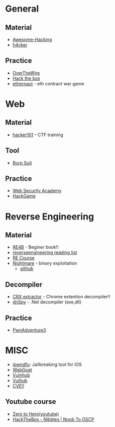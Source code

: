 
# General
## Material
- [Awesome-Hacking](https://github.com/Hack-with-Github/Awesome-Hacking)
- [h4cker](https://github.com/The-Art-of-Hacking/h4cker)

## Practice

- [OverTheWire](https://overthewire.org/wargames/)
- [Hack the box](https://www.hackthebox.eu/home)
- [ethernaut](https://solidity-05.ethernaut.openzeppelin.com/) - eth contract war game

# Web
## Material
- [hacker101](https://ctf.hacker101.com/ctf) - CTF training

## Tool
- [Burp Suit](https://portswigger.net/burp)

## Practice
- [Web Security Academy](https://portswigger.net/web-security)
- [HackGame](https://hackgame.chaurocks.com/)

# Reverse Engineering
## Material
- [RE4B](https://github.com/DennisYurichev/RE-for-beginners) - Beginer book!!
- [reverseengineering reading list](https://github.com/onethawt/reverseengineering-reading-list)
- [RE Course](https://github.com/0xZ0F/Z0FCourse_ReverseEngineering)
- [Nightmare](https://guyinatuxedo.github.io/) - binary exploitation 
  - [github](https://github.com/guyinatuxedo/nightmare/)
## Decompiler
- [CRX extractor](https://crxextractor.com/) - Chrome extention decompiler!!
- [dnSpy](https://github.com/0xd4d/dnSpy) - .Net decompiler (exe,dll)

## Practice
- [PwnAdventure3](https://github.com/LiveOverflow/PwnAdventure3)

# MISC
- [ipwndfu](https://github.com/axi0mX/ipwndfu): Jailbreaking tool for iOS
- [WebGoat](https://github.com/WebGoat/WebGoat)
- [Vulnhub](https://www.vulnhub.com/)
- [Vulhub](https://vulhub.org/)
- [CVE!!](https://cve.mitre.org/index.html)

## Youtube course
- [Zero to Hero(youtube)](https://www.youtube.com/playlist?list=PLLKT__MCUeiwBa7d7F_vN1GUwz_2TmVQj)
- [HackTheBox - Nibbles | Noob To OSCP](https://www.youtube.com/watch?v=kHDoPO3-GOY&list=PLyJqGMYm0vnMqR-BXa0i44uj6Qb1IxeNv)
